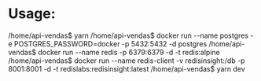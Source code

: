 Usage:
=======
/home/api-vendas$ yarn
/home/api-vendas$ docker run --name postgres -e POSTGRES_PASSWORD=docker -p 5432:5432 -d postgres
/home/api-vendas$ docker run --name redis -p 6379:6379 -d -t redis:alpine
/home/api-vendas$ docker run --name redis-client -v redisinsight:/db -p 8001:8001 -d -t redislabs:redisinsight:latest
/home/api-vendas$ yarn dev


